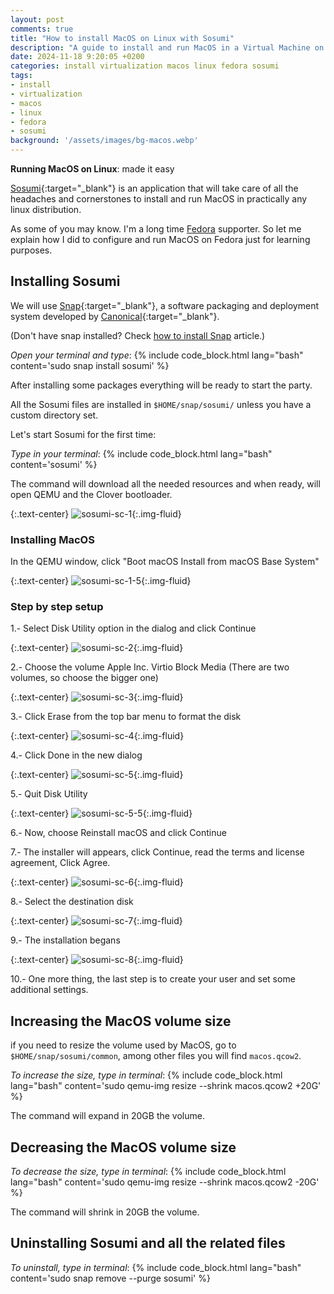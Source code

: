 ```yaml
---
layout: post
comments: true
title: "How to install MacOS on Linux with Sosumi"
description: "A guide to install and run MacOS in a Virtual Machine on Fedora or any linux using Sosumi"
date: 2024-11-18 9:20:05 +0200
categories: install virtualization macos linux fedora sosumi
tags:
- install
- virtualization
- macos
- linux
- fedora
- sosumi
background: '/assets/images/bg-macos.webp'
---
```


**Running MacOS on Linux**: made it easy

[Sosumi](https://github.com/popey/sosumi-snap){:target="_blank"} is an application that will take care of all the headaches and cornerstones to install and run MacOS in practically any linux distribution.

As some of you may know. I'm a long time [Fedora](/posts/2024-11-17-how-to-install-snap-on-fedora/) supporter. So let me explain how I did to configure and run MacOS on Fedora just for learning purposes.

## Installing Sosumi

We will use [Snap](https://snapcraft.io/){:target="_blank"}, a software packaging and deployment system developed by [Canonical](https://canonical.com/){:target="_blank"}.

(Don't have snap installed? Check [how to install Snap](/posts/2024-11-17-how-to-install-snap-on-fedora/) article.)

*Open your terminal and type*:
{% include code_block.html lang="bash" content='sudo snap install sosumi' %}

After installing some packages everything will be ready to start the party.

All the Sosumi files are installed in `$HOME/snap/sosumi/` unless you have a custom directory set.

Let's start Sosumi for the first time:

*Type in your terminal*:
{% include code_block.html lang="bash" content='sosumi' %}

The command will download all the needed resources and when ready, will open QEMU and the Clover bootloader.

{:.text-center}
![sosumi-sc-1](/assets/images/2024-11-18-how-to-install-and-run-macos-on-linux-1.png){:.img-fluid}

### Installing MacOS

In the QEMU window, click "Boot macOS Install from macOS Base System"

{:.text-center}
![sosumi-sc-1-5](/assets/images/2024-11-18-how-to-install-and-run-macos-on-linux-1-5.webp){:.img-fluid}

### Step by step setup

1.- Select Disk Utility option in the dialog and click Continue

{:.text-center}
![sosumi-sc-2](/assets/images/2024-11-18-how-to-install-and-run-macos-on-linux-2.webp){:.img-fluid}

2.- Choose the volume Apple Inc. Virtio Block Media (There are two volumes, so choose the bigger one)

{:.text-center}
![sosumi-sc-3](/assets/images/2024-11-18-how-to-install-and-run-macos-on-linux-3.webp){:.img-fluid}

3.- Click Erase from the top bar menu to format the disk

{:.text-center}
![sosumi-sc-4](/assets/images/2024-11-18-how-to-install-and-run-macos-on-linux-4.webp){:.img-fluid}

4.- Click Done in the new dialog

{:.text-center}
![sosumi-sc-5](/assets/images/2024-11-18-how-to-install-and-run-macos-on-linux-5.webp){:.img-fluid}

5.- Quit Disk Utility

{:.text-center}
![sosumi-sc-5-5](/assets/images/2024-11-18-how-to-install-and-run-macos-on-linux-5-5.png){:.img-fluid}

6.- Now, choose Reinstall macOS and click Continue

7.- The installer will appears, click Continue, read the terms and license agreement, Click Agree.

{:.text-center}
![sosumi-sc-6](/assets/images/2024-11-18-how-to-install-and-run-macos-on-linux-6.webp){:.img-fluid}

8.- Select the destination disk

{:.text-center}
![sosumi-sc-7](/assets/images/2024-11-18-how-to-install-and-run-macos-on-linux-7.webp){:.img-fluid}

9.- The installation begans

{:.text-center}
![sosumi-sc-8](/assets/images/2024-11-18-how-to-install-and-run-macos-on-linux-8.webp){:.img-fluid}

10.- One more thing, the last step is to create your user and set some additional settings.

## Increasing the MacOS volume size

if you need to resize the volume used by MacOS, go to `$HOME/snap/sosumi/common`, among other files you will find `macos.qcow2`.

*To increase the size, type in terminal*:
{% include code_block.html lang="bash" content='sudo qemu-img resize --shrink macos.qcow2 +20G' %}

The command will expand in 20GB the volume.

## Decreasing the MacOS volume size

*To decrease the size, type in terminal*:
{% include code_block.html lang="bash" content='sudo qemu-img resize --shrink macos.qcow2 -20G' %}

The command will shrink in 20GB the volume.

## Uninstalling Sosumi and all the related files

*To uninstall, type in terminal*:
{% include code_block.html lang="bash" content='sudo snap remove --purge sosumi' %}
